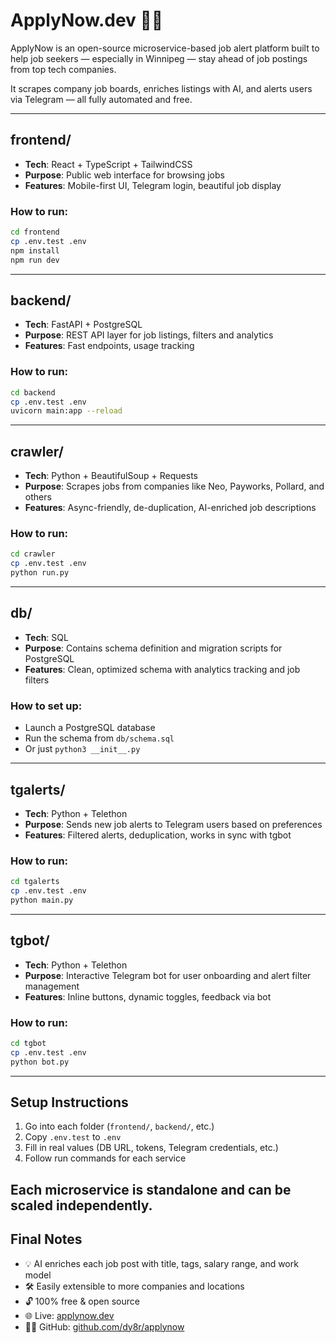 # ApplyNow.dev 🧑‍💻

ApplyNow is an open-source microservice-based job alert platform built to help job seekers — especially in Winnipeg — stay ahead of job postings from top tech companies.

It scrapes company job boards, enriches listings with AI, and alerts users via Telegram — all fully automated and free.

---

## frontend/

- **Tech**: React + TypeScript + TailwindCSS
- **Purpose**: Public web interface for browsing jobs
- **Features**: Mobile-first UI, Telegram login, beautiful job display

### How to run:
```bash
cd frontend
cp .env.test .env
npm install
npm run dev
```
---

## backend/

- **Tech**: FastAPI + PostgreSQL
- **Purpose**: REST API layer for job listings, filters and analytics
- **Features**: Fast endpoints, usage tracking

### How to run:
```bash
cd backend
cp .env.test .env
uvicorn main:app --reload
```
---

## crawler/

- **Tech**: Python + BeautifulSoup + Requests
- **Purpose**: Scrapes jobs from companies like Neo, Payworks, Pollard, and others
- **Features**: Async-friendly, de-duplication, AI-enriched job descriptions

### How to run:
```bash
cd crawler
cp .env.test .env
python run.py
```
---


## db/

- **Tech**: SQL
- **Purpose**: Contains schema definition and migration scripts for PostgreSQL
- **Features**: Clean, optimized schema with analytics tracking and job filters

### How to set up:
- Launch a PostgreSQL database
- Run the schema from `db/schema.sql`
- Or just `python3 __init__.py`
---

## tgalerts/

- **Tech**: Python + Telethon
- **Purpose**: Sends new job alerts to Telegram users based on preferences
- **Features**: Filtered alerts, deduplication, works in sync with tgbot

### How to run:
```bash
cd tgalerts
cp .env.test .env
python main.py
```
---

## tgbot/

- **Tech**: Python + Telethon
- **Purpose**: Interactive Telegram bot for user onboarding and alert filter management
- **Features**: Inline buttons, dynamic toggles, feedback via bot

### How to run:
```bash
cd tgbot
cp .env.test .env
python bot.py
```
---

## Setup Instructions

1. Go into each folder (`frontend/`, `backend/`, etc.)
2. Copy `.env.test` to `.env`
3. Fill in real values (DB URL, tokens, Telegram credentials, etc.)
4. Follow run commands for each service

Each microservice is standalone and can be scaled independently.
---

## Final Notes

- 💡 AI enriches each job post with title, tags, salary range, and work model
- 🛠️ Easily extensible to more companies and locations
- 🔓 100% free & open source
- 🌐 Live: [applynow.dev](https://applynow.dev)
- 🧑‍💻 GitHub: [github.com/dy8r/applynow](https://github.com/dy8r/applynow)

